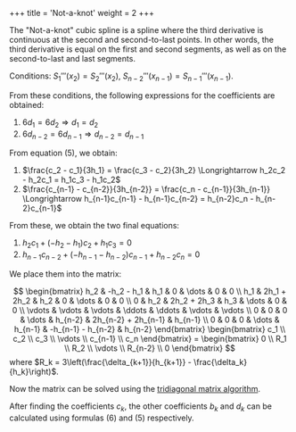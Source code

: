 +++
title = 'Not-a-knot'
weight = 2
+++

The "Not-a-knot" cubic spline is a spline where the third derivative is continuous at the second and second-to-last points. In other words, the third derivative is equal on the first and second segments, as well as on the second-to-last and last segments.

Conditions: $S_1'''(x_2) = S_2'''(x_2), \ S_{n-2}'''(x_{n-1}) = S_{n-1}'''(x_{n-1})$.

From these conditions, the following expressions for the coefficients are obtained:
1. $6d_1 = 6d_2 \Longrightarrow d_1 = d_2$
2. $6d_{n-2} = 6d_{n-1} \Longrightarrow d_{n-2} = d_{n-1}$

From equation (5), we obtain:
1. $\frac{c_2 - c_1}{3h_1} = \frac{c_3 - c_2}{3h_2} \Longrightarrow h_2c_2 - h_2c_1 = h_1c_3 - h_1c_2$
2. $\frac{c_{n-1} - c_{n-2}}{3h_{n-2}} = \frac{c_n - c_{n-1}}{3h_{n-1}} \Longrightarrow h_{n-1}c_{n-1} - h_{n-1}c_{n-2} = h_{n-2}c_n - h_{n-2}c_{n-1}$

From these, we obtain the two final equations:
1. $h_2c_1 + (-h_2 - h_1)c_2 + h_1c_3 = 0$
2. $h_{n-1}c_{n-2} + (-h_{n-1} - h_{n-2})c_{n-1} + h_{n-2}c_n = 0$

We place them into the matrix:

$$
\begin{bmatrix}
	h_2 & -h_2 - h_1 & h_1 & 0 & \dots & 0 & 0 \\
	h_1 & 2h_1 + 2h_2 & h_2 & 0 & \dots & 0 & 0 \\
	0 & h_2 & 2h_2 + 2h_3 & h_3 & \dots & 0 & 0 \\
	\vdots & \vdots & \vdots & \ddots & \ddots & \vdots & \vdots \\
	0 & 0 & 0 & \dots & h_{n-2} & 2h_{n-2} + 2h_{n-1} & h_{n-1} \\
	0 & 0 & 0 & \dots & h_{n-1} & -h_{n-1} - h_{n-2} & h_{n-2}
\end{bmatrix}
\begin{bmatrix}
	c_1 \\ c_2 \\ c_3 \\ \vdots \\ c_{n-1} \\ c_n
\end{bmatrix}
= \begin{bmatrix}
	0 \\ R_1 \\ R_2 \\ \vdots \\ R_{n-2} \\ 0
\end{bmatrix}
$$
where $R_k = 3\left(\frac{\delta_{k+1}}{h_{k+1}} - \frac{\delta_k}{h_k}\right)$.

Now the matrix can be solved using the [tridiagonal matrix algorithm](https://en.wikipedia.org/wiki/Tridiagonal_matrix_algorithm).

After finding the coefficients $c_k$, the other coefficients $b_k$ and $d_k$ can be calculated using formulas (6) and (5) respectively.